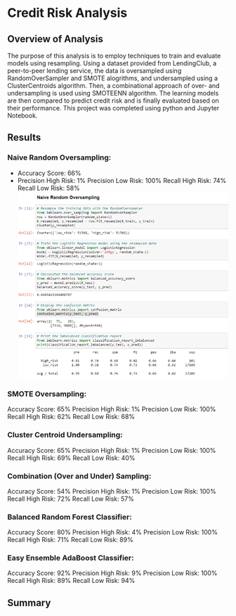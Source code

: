 # Credit Risk Analysis

## Overview of Analysis

The purpose of this analysis is to employ techniques to train and evaluate models using resampling. Using a dataset provided from LendingClub, a peer-to-peer lending service, the data is oversampled using RandomOverSampler and SMOTE alogrithms, and undersampled using a ClusterCentroids algorithm. Then, a combinational approach of over- and undersampling is used using SMOTEENN algorithm. The learning models are then compared to predict credit risk and is finally evaluated based on their performance. This project was completed using python and Jupyter Notebook.

## Results
### Naive Random Oversampling: 
- Accuracy Score: 66%
- Precision High Risk: 1%
Precision Low Risk: 100%
Recall High Risk: 74%
Recall Low Risk: 58%
![Naive](images/Naive_random_oversampling.PNG)

### SMOTE Oversampling: 
Accuracy Score: 65%
Precision High Risk: 1%
Precision Low Risk: 100%
Recall High Risk: 62%
Recall Low Risk: 68%

### Cluster Centroid Undersampling: 
Accuracy Score: 65%
Precision High Risk: 1%
Precision Low Risk: 100%
Recall High Risk: 69%
Recall Low Risk: 40%

### Combination (Over and Under) Sampling: 
Accuracy Score: 54%
Precision High Risk: 1%
Precision Low Risk: 100%
Recall High Risk: 72%
Recall Low Risk: 57%

### Balanced Random Forest Classifier: 
Accuracy Score: 80%
Precision High Risk: 4%
Precision Low Risk: 100%
Recall High Risk: 71%
Recall Low Risk: 89%

### Easy Ensemble AdaBoost Classifier: 
Accuracy Score: 92%
Precision High Risk: 9%
Precision Low Risk: 100%
Recall High Risk: 89%
Recall Low Risk: 94%

## Summary
